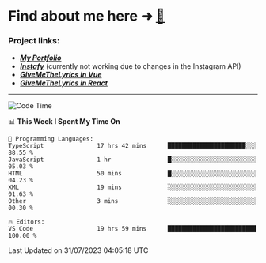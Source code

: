 # Find about me here ➜ [🧑](https://pauabella.dev)

### Project links:
- ***[My Portfolio](https://pauabella.dev)***
- ***[Instafy](https://instafy.me)*** (currently not working due to changes in the Instagram API)
- ***[GiveMeTheLyrics in Vue](https://lyrics.pauabella.dev)***
- ***[GiveMeTheLyrics in React](https://pauabella.dev/GiveMeTheLyrics)***

---
<!--START_SECTION:waka-->
![Code Time](http://img.shields.io/badge/Code%20Time-2%2C344%20hrs%202%20mins-blue)

📊 **This Week I Spent My Time On** 

```text
💬 Programming Languages: 
TypeScript               17 hrs 42 mins      ██████████████████████░░░   88.55 % 
JavaScript               1 hr                █░░░░░░░░░░░░░░░░░░░░░░░░   05.03 % 
HTML                     50 mins             █░░░░░░░░░░░░░░░░░░░░░░░░   04.23 % 
XML                      19 mins             ░░░░░░░░░░░░░░░░░░░░░░░░░   01.63 % 
Other                    3 mins              ░░░░░░░░░░░░░░░░░░░░░░░░░   00.30 % 

🔥 Editors: 
VS Code                  19 hrs 59 mins      █████████████████████████   100.00 % 
```


 Last Updated on 31/07/2023 04:05:18 UTC
<!--END_SECTION:waka-->
